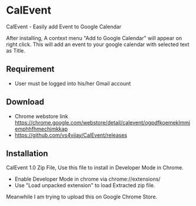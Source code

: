 CalEvent
========

CalEvent - Easily add Event to Google Calendar

After installing, A context menu "Add to Google Calendar" will appear on right click. This will add an event to your google calendar with selected text as Title.

## Requirement
* User must be logged into his/her Gmail account

## Download
* Chrome webstore link https://chrome.google.com/webstore/detail/calevent/ogpdfkoemeklmmjemphhfhmechjmkkap
* https://github.com/vs4vijay/CalEvent/releases


## Installation
CalEvent 1.0 Zip File, Use this file to install in Developer Mode in Chrome.

* Enable Developer Mode in chrome via chrome://extensions/
* Use "Load unpacked extension" to load Extracted zip file.

Meanwhile I am trying to upload this on Google Chrome Store.
